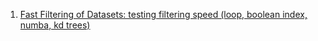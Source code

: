 1. [Fast Filtering of Datasets: testing filtering speed (loop, boolean index, numba, kd trees)](https://github.com/1dhiman/100days-ml/blob/master/2020/fast_filtering_of_datasets.ipynb)
